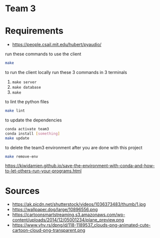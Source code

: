 # Team 3

# Requirements

- https://people.csail.mit.edu/hubert/pyaudio/

run these commands to use the client

```sh
make
```

to run the client locally run these 3 commands in 3 terminals

1. `make server`
2. `make database`
3. `make`

to lint the python files

```sh
make lint
```

to update the dependencies

```sh
conda activate team3
conda install [something]
make update
```

to delete the team3 environment after you are done with this project

```sh
make remove-env
```

https://kiwidamien.github.io/save-the-environment-with-conda-and-how-to-let-others-run-your-programs.html

# Sources

-   https://ak.picdn.net/shutterstock/videos/1036373483/thumb/1.jpg
-   https://wallpaper.dog/large/10896556.png
-   https://cartoonsmartstreaming.s3.amazonaws.com/wp-content/uploads/2014/12/05001234/plane_preview.png
-   https://www.vhv.rs/dpng/d/118-1189537_clouds-png-animated-cute-cartoon-cloud-png-transparent.png
